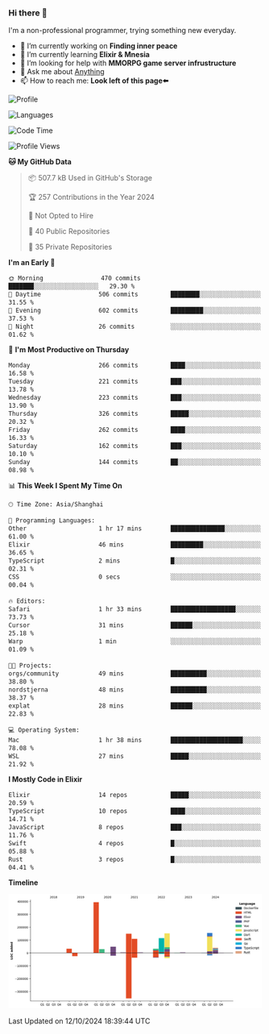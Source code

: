 ### Hi there 👋

I'm a non-professional programmer, trying something new everyday.

<!--
**dyzdyz010/dyzdyz010** is a ✨ _special_ ✨ repository because its `README.md` (this file) appears on your GitHub profile.
-->

- 🔭 I’m currently working on **Finding inner peace**
- 🌱 I’m currently learning **Elixir & Mnesia**
- 🤔 I’m looking for help with **MMORPG game server infrustructure**
- 💬 Ask me about [Anything](https://github.com/dyzdyz010/dyzdyz010/issues)
- 📫 How to reach me: **Look left of this page⬅️**

<!-- - 👯 I’m looking to collaborate on
- 😄 Pronouns: ...
- ⚡ Fun fact: ...
 -->
 
![Profile](https://github-readme-stats.vercel.app/api?username=dyzdyz010&count_private=true&show_icons=true&theme=dracula)

![Languages](https://github-readme-stats.vercel.app/api/top-langs/?username=dyzdyz010&layout=compact&theme=dracula)

<!--START_SECTION:waka-->
![Code Time](http://img.shields.io/badge/Code%20Time-1%2C820%20hrs%205%20mins-blue)

![Profile Views](http://img.shields.io/badge/Profile%20Views-2-blue)

**🐱 My GitHub Data** 

> 📦 507.7 kB Used in GitHub's Storage 
 > 
> 🏆 257 Contributions in the Year 2024
 > 
> 🚫 Not Opted to Hire
 > 
> 📜 40 Public Repositories 
 > 
> 🔑 35 Private Repositories 
 > 
**I'm an Early 🐤** 

```text
🌞 Morning                470 commits         ███████░░░░░░░░░░░░░░░░░░   29.30 % 
🌆 Daytime                506 commits         ████████░░░░░░░░░░░░░░░░░   31.55 % 
🌃 Evening                602 commits         █████████░░░░░░░░░░░░░░░░   37.53 % 
🌙 Night                  26 commits          ░░░░░░░░░░░░░░░░░░░░░░░░░   01.62 % 
```
📅 **I'm Most Productive on Thursday** 

```text
Monday                   266 commits         ████░░░░░░░░░░░░░░░░░░░░░   16.58 % 
Tuesday                  221 commits         ███░░░░░░░░░░░░░░░░░░░░░░   13.78 % 
Wednesday                223 commits         ███░░░░░░░░░░░░░░░░░░░░░░   13.90 % 
Thursday                 326 commits         █████░░░░░░░░░░░░░░░░░░░░   20.32 % 
Friday                   262 commits         ████░░░░░░░░░░░░░░░░░░░░░   16.33 % 
Saturday                 162 commits         ███░░░░░░░░░░░░░░░░░░░░░░   10.10 % 
Sunday                   144 commits         ██░░░░░░░░░░░░░░░░░░░░░░░   08.98 % 
```


📊 **This Week I Spent My Time On** 

```text
🕑︎ Time Zone: Asia/Shanghai

💬 Programming Languages: 
Other                    1 hr 17 mins        ███████████████░░░░░░░░░░   61.00 % 
Elixir                   46 mins             █████████░░░░░░░░░░░░░░░░   36.65 % 
TypeScript               2 mins              █░░░░░░░░░░░░░░░░░░░░░░░░   02.31 % 
CSS                      0 secs              ░░░░░░░░░░░░░░░░░░░░░░░░░   00.04 % 

🔥 Editors: 
Safari                   1 hr 33 mins        ██████████████████░░░░░░░   73.73 % 
Cursor                   31 mins             ██████░░░░░░░░░░░░░░░░░░░   25.18 % 
Warp                     1 min               ░░░░░░░░░░░░░░░░░░░░░░░░░   01.09 % 

🐱‍💻 Projects: 
orgs/community           49 mins             ██████████░░░░░░░░░░░░░░░   38.80 % 
nordstjerna              48 mins             ██████████░░░░░░░░░░░░░░░   38.37 % 
explat                   28 mins             ██████░░░░░░░░░░░░░░░░░░░   22.83 % 

💻 Operating System: 
Mac                      1 hr 38 mins        ████████████████████░░░░░   78.08 % 
WSL                      27 mins             █████░░░░░░░░░░░░░░░░░░░░   21.92 % 
```

**I Mostly Code in Elixir** 

```text
Elixir                   14 repos            █████░░░░░░░░░░░░░░░░░░░░   20.59 % 
TypeScript               10 repos            ████░░░░░░░░░░░░░░░░░░░░░   14.71 % 
JavaScript               8 repos             ███░░░░░░░░░░░░░░░░░░░░░░   11.76 % 
Swift                    4 repos             █░░░░░░░░░░░░░░░░░░░░░░░░   05.88 % 
Rust                     3 repos             █░░░░░░░░░░░░░░░░░░░░░░░░   04.41 % 
```



**Timeline**

![Lines of Code chart](https://raw.githubusercontent.com/dyzdyz010/dyzdyz010/master/assets/bar_graph.png)


 Last Updated on 12/10/2024 18:39:44 UTC
<!--END_SECTION:waka-->

